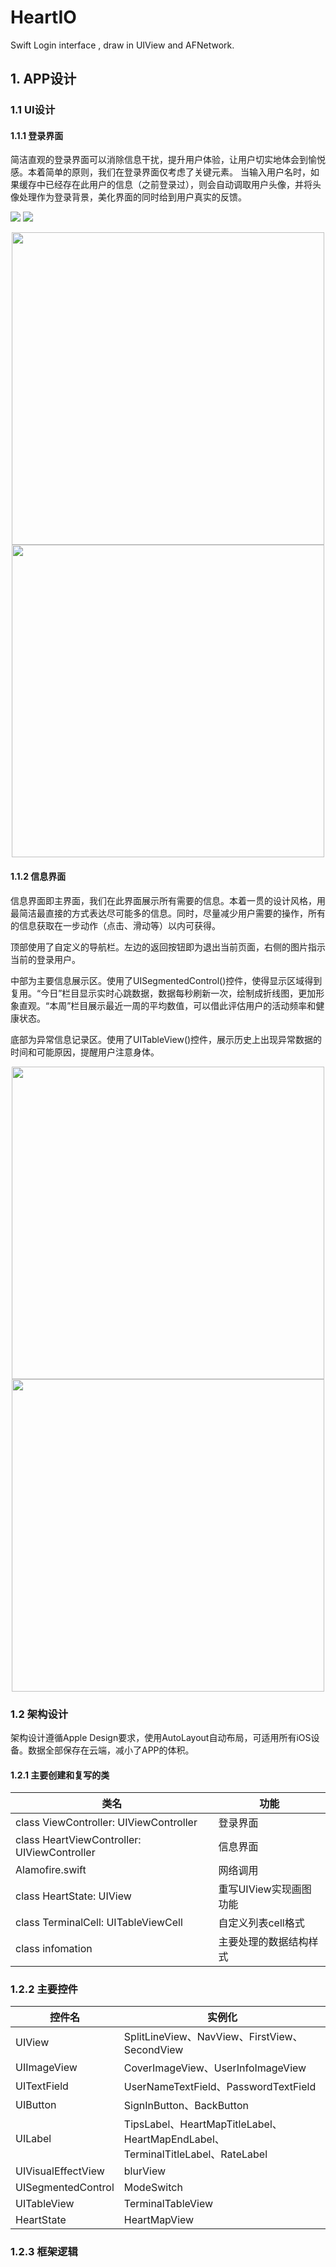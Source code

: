 # HeartIO
Swift Login interface , draw in UIView and AFNetwork.

## 1. APP设计
### 1.1 UI设计
#### 1.1.1 登录界面

简洁直观的登录界面可以消除信息干扰，提升用户体验，让用户切实地体会到愉悦感。本着简单的原则，我们在登录界面仅考虑了关键元素。
当输入用户名时，如果缓存中已经存在此用户的信息（之前登录过），则会自动调取用户头像，并将头像处理作为登录背景，美化界面的同时给到用户真实的反馈。

![](https://github.com/XuZhengzhuo/HeartIO/blob/master/readme_image/log1.jpg)
![](https://github.com/XuZhengzhuo/HeartIO/blob/master/readme_image/log2.jpg)
<div align="center">
<img src="https://github.com/XuZhengzhuo/HeartIO/blob/master/readme_image/log1.jpg" height="500px" alt="" >
<img src="https://github.com/XuZhengzhuo/HeartIO/blob/master/readme_image/log2.jpg" height="500px" alt="" >
</div>

#### 1.1.2 信息界面

信息界面即主界面，我们在此界面展示所有需要的信息。本着一贯的设计风格，用最简洁最直接的方式表达尽可能多的信息。同时，尽量减少用户需要的操作，所有的信息获取在一步动作（点击、滑动等）以内可获得。

顶部使用了自定义的导航栏。左边的返回按钮即为退出当前页面，右侧的图片指示当前的登录用户。

中部为主要信息展示区。使用了UISegmentedControl()控件，使得显示区域得到复用。“今日”栏目显示实时心跳数据，数据每秒刷新一次，绘制成折线图，更加形象直观。“本周”栏目展示最近一周的平均数值，可以借此评估用户的活动频率和健康状态。

底部为异常信息记录区。使用了UITableView()控件，展示历史上出现异常数据的时间和可能原因，提醒用户注意身体。

<div align="center">
<img src="https://github.com/XuZhengzhuo/HeartIO/blob/master/readme_image/main1.png" height="500px" alt="" >
<img src="https://github.com/XuZhengzhuo/HeartIO/blob/master/readme_image/main2.jpg" height="500px" alt="" >
</div>

### 1.2 架构设计


架构设计遵循Apple Design要求，使用AutoLayout自动布局，可适用所有iOS设备。数据全部保存在云端，减小了APP的体积。


#### 1.2.1 主要创建和复写的类

|类名	|功能|
|  ----  | ----  |
|class ViewController: UIViewController	|登录界面|
|class HeartViewController: UIViewController	|信息界面|
|Alamofire.swift	|网络调用|
|class HeartState: UIView	|重写UIView实现画图功能|
|class TerminalCell: UITableViewCell	|自定义列表cell格式|
|class infomation	|主要处理的数据结构样式|

### 1.2.2 主要控件

| 控件名 | 实例化 |
|  ----  | ----  |
|UIView	|SplitLineView、NavView、FirstView、SecondView|
|UIImageView|	CoverImageView、UserInfoImageView|
|UITextField|	UserNameTextField、PasswordTextField|
|UIButton|SignInButton、BackButton|
|UILabel|TipsLabel、HeartMapTitleLabel、HeartMapEndLabel、TerminalTitleLabel、RateLabel|
|UIVisualEffectView|	blurView|
|UISegmentedControl|	ModeSwitch|
|UITableView|	TerminalTableView|
|HeartState|	HeartMapView|

### 1.2.3 框架逻辑

